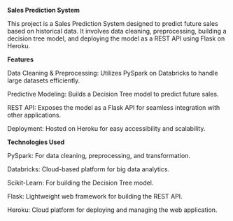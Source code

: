**Sales Prediction System**

This project is a Sales Prediction System designed to predict future sales based on historical data. It involves data cleaning, preprocessing, building a decision tree model, and deploying the model as a REST API using Flask on Heroku.

**Features**

Data Cleaning & Preprocessing: Utilizes PySpark on Databricks to handle large datasets efficiently.

Predictive Modeling: Builds a Decision Tree model to predict future sales.

REST API: Exposes the model as a Flask API for seamless integration with other applications.

Deployment: Hosted on Heroku for easy accessibility and scalability.

**Technologies Used**

PySpark: For data cleaning, preprocessing, and transformation.

Databricks: Cloud-based platform for big data analytics.

Scikit-Learn: For building the Decision Tree model.

Flask: Lightweight web framework for building the REST API.

Heroku: Cloud platform for deploying and managing the web application.

